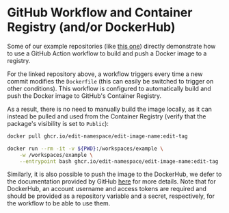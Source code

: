 # GitHub Workflow and Container Registry (and/or DockerHub)

Some of our example repositories (like [this
one](https://github.com/PoPETS-AEC/example-docker-python-pip)) directly
demonstrate how to use a GitHub Action workflow to build and push a Docker image
to a registry.

For the linked repository above, a workflow triggers every time a new commit
modifies the `Dockerfile` (this can easily be switched to trigger on other
conditions). This workflow is configured to automatically build and push the
Docker image to GitHub's Container Registry.

As a result, there is no need to manually build the image locally, as it can
instead be pulled and used from the Container Registry (verify that the
package's visibility is set to `Public`):

```bash
docker pull ghcr.io/edit-namespace/edit-image-name:edit-tag

docker run --rm -it -v ${PWD}:/workspaces/example \
    -w /workspaces/example \
    --entrypoint bash ghcr.io/edit-namespace/edit-image-name:edit-tag
```

Similarly, it is also possible to push the image to the DockerHub, we defer to
the documentation provided by GitHub
[here](https://docs.github.com/en/actions/tutorials/publish-packages/publish-docker-images)
for more details. Note that for DockerHub, an account username and access tokens
are required and should be provided as a repository variable and a secret,
respectively, for the workflow to be able to use them.
